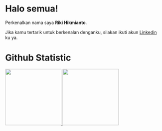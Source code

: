 # Halo semua! 

Perkenalkan nama saya **Riki Hikmianto**.

Jika kamu tertarik untuk berkenalan denganku, silakan ikuti akun [Linkedin](https://www.linkedin.com/in/riki-hikmianto-904391182/) ku ya.

# Github Statistic
<p align="left">
<a href="https://github.com/RikiHikmianto">
  <img height="180em" src="https://github-readme-stats-eight-theta.vercel.app/api?username=RikiHikmianto&show_icons=true&theme=algolia&include_all_commits=true&count_private=true"/>
  <img height="180em" src="https://github-readme-stats-eight-theta.vercel.app/api/top-langs/?username=RikiHikmianto&layout=compact&langs_count=8&theme=algolia"/>
</a>
</p>
